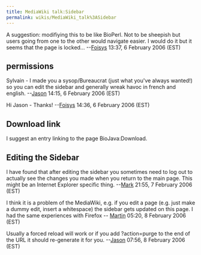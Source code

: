 ```yaml
---
title: MediaWiki talk:Sidebar
permalink: wikis/MediaWiki_talk%3ASidebar
---
```


A suggestion: modifiying this to be like BioPerl. Not to be sheepish but
users going from one to the other would navigate easier. I would do it
but it seems that the page is
locked... --[Foisys](User:Foisys "wikilink") 13:37, 6 February 2006
(EST)

permissions
-----------

Sylvain - I made you a sysop/Bureaucrat (just what you've always
wanted!) so you can edit the sidebar and generally wreak havoc in french
and english. --[Jason](User:Jason "wikilink") 14:15, 6 February 2006
(EST)

Hi Jason - Thanks! --[Foisys](User:Foisys "wikilink") 14:36, 6 February
2006 (EST)

Download link
-------------

I suggest an entry linking to the page BioJava:Download.

Editing the Sidebar
-------------------

I have found that after editing the sidebar you sometimes need to log
out to actually see the changes you made when you return to the main
page. This might be an Internet Explorer specific
thing. --[Mark](User:Mark "wikilink") 21:55, 7 February 2006 (EST)

  
I think it is a problem of the MediaWiki, e.g. if you edit a page (e.g.
just make a dummy edit, insert a whitespace) the sidebar gets updated on
this page. I had the same experiences with Firefox --
[Martin](User:Martin "wikilink") 05:20, 8 February 2006 (EST)

<!-- -->

  
Usually a forced reload will work or if you add ?action=purge to the end
of the URL it should re-generate it for
you. --[Jason](User:Jason "wikilink") 07:56, 8 February 2006 (EST)


